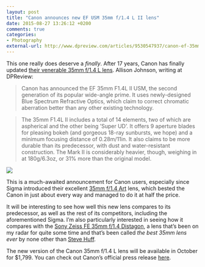 ```yaml
---
layout: post
title: "Canon announces new EF USM 35mm f/1.4 L II lens"
date: 2015-08-27 13:26:12 +0200
comments: true
categories: 
- Photography
external-url: http://www.dpreview.com/articles/9530547937/canon-ef-35mm-f1-4l-ii-usm-blue-spectrum-refractive-optics
---
```


This one really does deserve a _finally_. After 17 years, Canon has finally updated [their venerable 35mm f/1.4 L lens](http://www.amazon.com/gp/product/B00009R6WY/ref=as_li_tl?ie=UTF8&camp=1789&creative=390957&creativeASIN=B00009R6WY&linkCode=as2&tag=analogsens-20&linkId=PH6DJ7MDZCBMV4RS). Allison Johnson, writing at DPReview:

> Canon has announced the EF 35mm F1.4L II USM, the second generation of its popular wide-angle prime. It uses newly-designed Blue Spectrum Refractive Optics, which claim to correct chromatic aberration better than any other existing technology.

> The 35mm F1.4L II includes a total of 14 elements, two of which are aspherical and the other being ’Super UD’. It offers 9 aperture blades for pleasing bokeh (and gorgeous 18-ray sunbursts, we hope) and a minimum focusing distance of 0.28m/11in. It also claims to be more durable than its predecessor, with dust and water-resistant construction. The Mark II is considerably heavier, though, weighing in at 180g/6.3oz, or 31% more than the original model.

<p class="extra-width"><img src="https://farm1.staticflickr.com/683/20300481394_2a54e7b9bf_o.jpg"/></p>

This is a much-awaited announcement for Canon users, especially since Sigma introduced their excellent [35mm f/1.4 Art](http://www.amazon.com/gp/product/B00A35X6NU/ref=as_li_tl?ie=UTF8&camp=1789&creative=390957&creativeASIN=B00A35X6NU&linkCode=as2&tag=analogsens-20&linkId=C7AROSLKIP5LPXZA) lens, which bested the Canon in just about every way and managed to do it at half the price.

It will be interesting to see how well this new lens compares to its predecessor, as well as the rest of its competitors, including the aforementioned Sigma. I’m also particularly interested in seeing how it compares with the [Sony Zeiss FE 35mm f/1.4 Distagon](http://www.amazon.com/gp/product/B00U29GNBO/ref=as_li_tl?ie=UTF8&camp=1789&creative=390957&creativeASIN=B00U29GNBO&linkCode=as2&tag=analogsens-20&linkId=GQPUCWGF5VXEH7UT), a lens that’s been on my radar for quite some time and that’s been called _the best 35mm lens ever_ by none other than [Steve Huff](http://www.stevehuffphoto.com/2015/04/21/the-sony-zeiss-35-1-4-distagon-fe-lens-review-best-35mm-lens-ever/).

The new version of the Canon 35mm f/1.4 L lens will be available in October for $1,799. You can check out Canon’s official press release [here](http://www.usa.canon.com/cusa/about_canon?pageKeyCode=pressreldetail&docId=0901e02480fefb33).